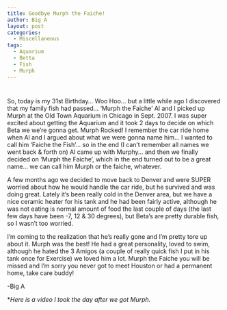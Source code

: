 ```yaml
---
title: Goodbye Murph the Faiche!
author: Big A
layout: post
categories:
  - Miscellaneous
tags:
  - Aquarium
  - Betta
  - Fish
  - Murph
---
```

# 

So, today is my 31st Birthday… Woo Hoo… but a little while ago I discovered that my family fish had passed… ‘Murph the Faiche’ Al and I picked up Murph at the Old Town Aquarium in Chicago in Sept. 2007. I was super excited about getting the Aquarium and it took 2 days to decide on which Beta we we’re gonna get. Murph Rocked! I remember the car ride home when Al and I argued about what we were gonna name him… I wanted to call him ‘Faiche the Fish’… so in the end (I can’t remember all names we went back & forth on) Al came up with Murphy… and then we finally decided on ‘Murph the Faiche’, which in the end turned out to be a great name… we can call him Murph or the faiche, whatever.

A few months ago we decided to move back to Denver and were SUPER worried about how he would handle the car ride, but he survived and was doing great. Lately it’s been really cold in the Denver area, but we have a nice ceramic heater for his tank and he had been fairly active, although he was not eating is normal amount of food the last couple of days (the last few days have been -7, 12 & 30 degrees), but Beta’s are pretty durable fish, so I wasn’t too worried.

I’m coming to the realization that he’s really gone and I’m pretty tore up about it. Murph was the best! He had a great personality, loved to swim, although he hated the 3 Amigos (a couple of really quick fish I put in his tank once for Exercise) we loved him a lot. Murph the Faiche you will be missed and I’m sorry you never got to meet Houston or had a permanent home, take care buddy!

-Big A

**Here is a video I took the day after we got Murph.*